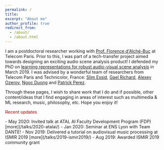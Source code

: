 ```yaml
---
permalink: /
title:
excerpt: "About me"
author_profile: true
redirect_from: 
  - /about/
  - /about.html
---
```


I am a postdoctoral researcher working with [Prof. Florence d'Alché-Buc](https://scholar.google.com/citations?user=-qbL7z0AAAAJ&hl=en) at Telecom Paris. Prior to this, I was part of a tech-transfer project aimed towards designing an exciting audio scene analysis product! I defended my PhD on [learning representations for robust audio-visual scene analysis](https://pastel.archives-ouvertes.fr/tel-02115465) in March 2019. I was advised by a wonderful team of researchers from Telecom Paris and Technicolor, France: [Slim Essid](https://scholar.google.com/citations?user=5dP_Pv0AAAAJ&hl=en), [Gael Richard](https://scholar.google.com/citations?user=xn70tPIAAAAJ&hl=en), [Alexey Ozerov](https://scholar.google.com/citations?user=LnV-0z0AAAAJ&hl=en), [Ngoc Duong](https://scholar.google.com/citations?user=-_dcJlEAAAAJ&hl=en) and [Patrick Perez](https://scholar.google.com/citations?user=8Cph5uQAAAAJ&hl=en). 

Through these pages, I wish to share work that I do and if possible, other content/ideas that I find engaging in areas of interest such as multimedia & ML research, music, philosophy, etc. Hope you enjoy it!


<p style="color:#b30000">Recent updates</p>
 - May 2020: Invited talk at ATAL AI Faculty Development Program (FDP) [more](/talks/2020-atalai/)
 - Jan 2020: Seminar at ENS Lyon with Team DANTE!
 - Nov 2019: Delivered a tutorial on audiovisual music processing at ISMIR 2019 [more](/talks/2019-ismir2019/)  
 - Aug 2019: Awarded ISMIR 2019 community grant
